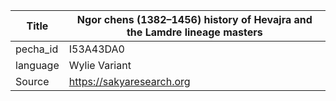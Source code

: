 |Title | Ngor chens (1382–1456) history of Hevajra and the Lamdre lineage masters 
| --- | --- 
|pecha_id | I53A43DA0
|language | Wylie Variant
|Source | https://sakyaresearch.org